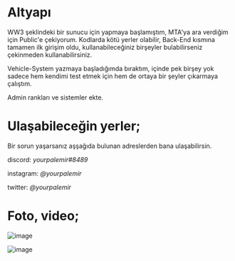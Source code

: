 # Altyapı

WW3 şeklindeki bir sunucu için yapmaya başlamıştım, MTA'ya ara verdiğim için Public'e çekiyorum.
Kodlarda kötü yerler olabilir, Back-End kısmına tamamen ilk girişim oldu, kullanabileceğiniz birşeyler bulabilirseniz çekinmeden kullanabilirsiniz.

Vehicle-System yazmaya başladığımda bıraktım, içinde pek birşey yok sadece hem kendimi test etmek için hem de ortaya bir şeyler çıkarmaya çalıştım.

Admin rankları ve sistemler ekte.

# Ulaşabileceğin yerler;
Bir sorun yaşarsanız aşşağıda bulunan adreslerden bana ulaşabilirsin.

discord:
*yourpalemir#8489*

instagram: 
*@yourpalemir*

twitter:
*@yourpalemir*

# Foto, video;

![image](https://user-images.githubusercontent.com/95132095/161130133-65a37f5c-8d2a-4fe6-bfc6-d3b02087bf5a.png)

![image](https://user-images.githubusercontent.com/95132095/161130531-f474ba0c-5629-4088-89d7-02b8dee2b86c.png)
